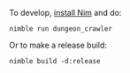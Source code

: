 To develop, [install Nim](https://nim-lang.org/install.html) and do:

```
nimble run dungeon_crawler
```

Or to make a release build:

```
nimble build -d:release
```
